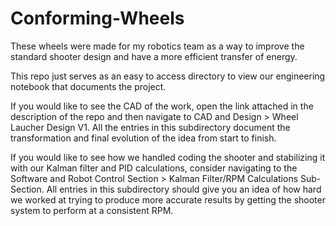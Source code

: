 # Conforming-Wheels
 
These wheels were made for my robotics team as a way to improve the standard shooter design and have a more efficient transfer of energy. 

This repo just serves as an easy to access directory to view our engineering notebook that documents the project.

If you would like to see the CAD of the work, open the link attached in the description of the repo and then navigate to 
CAD and Design > Wheel Laucher Design V1. All the entries in this subdirectory document the transformation and final evolution of the idea from start to finish. 

If you would like to see how we handled coding the shooter and stabilizing it with our Kalman filter and PID calculations, consider navigating to the Software and Robot Control Section > Kalman Filter/RPM Calculations Sub-Section. All entries in this subdirectory should give you an idea of how hard we worked at trying to produce more accurate results by getting the shooter system to perform at a consistent RPM.
